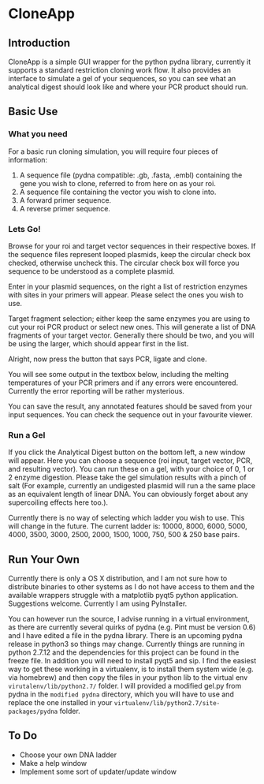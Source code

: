 # CloneApp

## Introduction
CloneApp is a simple GUI wrapper for the python pydna library, currently it supports a standard restriction cloning work flow. It also provides an interface to simulate a gel of your sequences, so you can see what an analytical digest should look like and where your PCR product should run.


## Basic Use

### What you need
For a basic run cloning simulation, you will require four pieces of information:

1. A sequence file (pydna compatible: .gb, .fasta, .embl) containing the gene you wish to clone, referred to from here on as your roi.
2. A sequence file containing the vector you wish to clone into.
3. A forward primer sequence.
4. A reverse primer sequence.


### Lets Go!

Browse for your roi and target vector sequences in their respective boxes. If the sequence files represent looped plasmids, keep the circular check box checked, otherwise uncheck this. The circular check box will force you sequence to be understood as a complete plasmid.

Enter in your plasmid sequences, on the right a list of restriction enzymes with sites in your primers will appear. Please select the ones you wish to use. 

Target fragment selection; either keep the same enzymes you are using to cut your roi PCR product or select new ones. This will generate a list of DNA fragments of your target vector. Generally there should be two, and you will be using the larger, which should appear first in the list. 

Alright, now press the button that says PCR, ligate and clone.

You will see some output in the textbox below, including the melting temperatures of your PCR primers and if any errors were encountered. Currently the error reporting will be rather mysterious.

You can save the result, any annotated features should be saved from your input sequences. You can check the sequence out in your favourite viewer.

### Run a Gel

If you click the Analytical Digest button on the bottom left, a new window will appear. Here you can choose a sequence (roi input, target vector, PCR, and resulting vector). You can run these on a gel, with your choice of 0, 1 or 2 enzyme digestion. Please take the gel simulation results with a pinch of salt (For example, currently an undigested plasmid will run a the same place as an equivalent length of linear DNA. You can obviously forget about any supercoiling effects here too.). 

Currently there is no way of selecting which ladder you wish to use. This will change in the future. The current ladder is: 10000, 8000, 6000, 5000, 4000, 3500, 3000, 2500, 2000, 1500, 1000, 750, 500 & 250 base pairs.

## Run Your Own

Currently there is only a OS X distribution, and I am not sure how to distribute binaries to other systems as I do not have access to them and the available wrappers struggle with a matplotlib pyqt5 python application. Suggestions welcome. Currently I am using PyInstaller.

You can however run the source, I advise running in a virtual environment, as there are currently several quirks of pydna (e.g. Pint must be version 0.6) and I have edited a file in the pydna library. There is an upcoming pydna release in python3 so things may change. Currently things are running in python 2.7.12 and the dependencies for this project can be found in the freeze file. In addition you will need to install pyqt5 and sip. I find the easiest way to get these working in a virtualenv, is to install them system wide (e.g. via homebrew) and then copy the files in your python lib to the virtual env ```virutalenv/lib/python2.7/``` folder. I will provided a modified gel.py from pydna in the ```modified pydna``` directory, which you will have to use and replace the one installed in your ```virtualenv/lib/python2.7/site-packages/pydna``` folder.

## To Do

- Choose your own DNA ladder
- Make a help window
- Implement some sort of updater/update window
